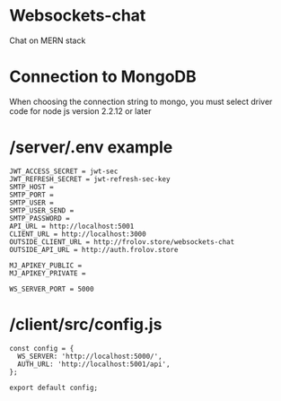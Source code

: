 # Websockets-chat
Chat on MERN stack
# Connection to MongoDB
When choosing the connection string to mongo, you must select driver code for node js version 2.2.12 or later

# /server/.env example
```
JWT_ACCESS_SECRET = jwt-sec
JWT_REFRESH_SECRET = jwt-refresh-sec-key
SMTP_HOST = 
SMTP_PORT = 
SMTP_USER = 
SMTP_USER_SEND = 
SMTP_PASSWORD = 
API_URL = http://localhost:5001
CLIENT_URL = http://localhost:3000
OUTSIDE_CLIENT_URL = http://frolov.store/websockets-chat
OUTSIDE_API_URL = http://auth.frolov.store

MJ_APIKEY_PUBLIC = 
MJ_APIKEY_PRIVATE = 

WS_SERVER_PORT = 5000

```
# /client/src/config.js
```
const config = {
  WS_SERVER: 'http://localhost:5000/',
  AUTH_URL: 'http://localhost:5001/api',
};

export default config;

```
